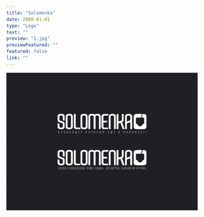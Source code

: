 ```yaml
---
title: "Solomenka"
date: 2008-01-01
type: "Logo"
text: ""
preview: "1.jpg"
previewFeatured: ""
featured: false
link: ""
---
```


![](1.jpg)